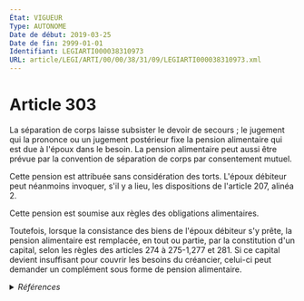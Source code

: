 ```yaml
---
État: VIGUEUR
Type: AUTONOME
Date de début: 2019-03-25
Date de fin: 2999-01-01
Identifiant: LEGIARTI000038310973
URL: article/LEGI/ARTI/00/00/38/31/09/LEGIARTI000038310973.xml
---
```


<h1>Article 303</h1>

La séparation de corps laisse subsister le devoir de secours ; le jugement qui
la prononce ou un jugement postérieur fixe la pension alimentaire qui est due à
l'époux dans le besoin. La pension alimentaire peut aussi être prévue par la
convention de séparation de corps par consentement mutuel.<br />

Cette pension est attribuée sans considération des torts. L'époux débiteur peut
néanmoins invoquer, s'il y a lieu, les dispositions de l'article 207, alinéa
2.<br />

Cette pension est soumise aux règles des obligations alimentaires.<br />

Toutefois, lorsque la consistance des biens de l'époux débiteur s'y prête, la
pension alimentaire est remplacée, en tout ou partie, par la constitution d'un
capital, selon les règles des articles 274 à 275-1,277 et 281. Si ce capital
devient insuffisant pour couvrir les besoins du créancier, celui-ci peut
demander un complément sous forme de pension alimentaire.


<details>
  <summary><em>Références</em></summary>

  <h2>Articles faisant référence à l'article</h2>
  
  <ul>
    <li>
      <a href="https://legal.tricoteuses.fr//redirection/LEGIARTI000006423982?vers=git&vers=legifrance">Code civil - article 274 AUTONOME VIGUEUR, en vigueur depuis le 2005-01-01</a> CITATION cible
    </li>
    <li>
      <a href="https://legal.tricoteuses.fr//redirection/LEGIARTI000006424045?vers=git&vers=legifrance">Code civil - article 277 AUTONOME MODIFIE, en vigueur du 1976-01-01 au 2000-07-01</a> CITATION cible
    </li>
    <li>
      <a href="https://legal.tricoteuses.fr//redirection/LEGIARTI000006424046?vers=git&vers=legifrance">Code civil - article 277 AUTONOME VIGUEUR, en vigueur depuis le 2000-07-01</a> CITATION cible
    </li>
    <li>
      <a href="https://legal.tricoteuses.fr//redirection/LEGIARTI000006424139?vers=git&vers=legifrance">Code civil - article 281 AUTONOME VIGUEUR, en vigueur depuis le 2005-01-01</a> CITATION cible
    </li>
    <li>
      <a href="https://legal.tricoteuses.fr//redirection/LEGIARTI000042193477?vers=git&vers=legifrance">Code civil - article 207 AUTONOME VIGUEUR, en vigueur depuis le 2020-08-01</a> CITATION cible
    </li>
    <li>
      <a href="https://legal.tricoteuses.fr//redirection/LEGIARTI000038262582?vers=git&vers=legifrance">LOI n° 2019-222 du 23 mars 2019 de programmation 2018-2022 et de réforme pour la justice - article 24 ENTIEREMENT_MODIF</a> MODIFIE source
    </li>
    <li>
      <a href="https://legal.tricoteuses.fr//redirection/LEGIARTI000006422675?vers=git&vers=legifrance">Code civil - article 207 AUTONOME MODIFIE, en vigueur du 1972-08-01 au 2020-08-01</a> CITATION cible
    </li>
    <li>
      <a href="https://legal.tricoteuses.fr//redirection/LEGIARTI000006423981?vers=git&vers=legifrance">Code civil - article 274 AUTONOME MODIFIE, en vigueur du 2000-07-01 au 2005-01-01</a> CITATION cible
    </li>
    <li>
      <a href="https://legal.tricoteuses.fr//redirection/LEGIARTI000006423980?vers=git&vers=legifrance">Code civil - article 274 AUTONOME MODIFIE, en vigueur du 1976-01-01 au 2000-07-01</a> CITATION cible
    </li>
    <li>
      <a href="https://legal.tricoteuses.fr//redirection/LEGIARTI000006424138?vers=git&vers=legifrance">Code civil - article 281 AUTONOME MODIFIE, en vigueur du 1976-01-01 au 2005-01-01</a> CITATION cible
    </li>
  </ul>
  
  <h2>Références faites par l'article</h2>
  
  <ul>
    <li>
      2019-03-23 MODIFIE cible <a href="https://legal.tricoteuses.fr//redirection/LEGIARTI000038262582?vers=git&vers=legifrance">LOI n° 2019-222 du 23 mars 2019 de programmation 2018-2022 et de réforme pour la justice - article 24 ENTIEREMENT_MODIF</a>
    </li>
    <li>
      2999-01-01 CITATION source <a href="https://legal.tricoteuses.fr//redirection/LEGIARTI000006422675?vers=git&vers=legifrance">Code civil - article 207 AUTONOME MODIFIE, en vigueur du 1972-08-01 au 2020-08-01</a>
    </li>
    <li>
      2999-01-01 CITATION source <a href="https://legal.tricoteuses.fr//redirection/LEGIARTI000006423980?vers=git&vers=legifrance">Code civil - article 274 AUTONOME MODIFIE, en vigueur du 1976-01-01 au 2000-07-01</a>
    </li>
    <li>
      2999-01-01 CITATION source <a href="https://legal.tricoteuses.fr//redirection/LEGIARTI000006424045?vers=git&vers=legifrance">Code civil - article 277 AUTONOME MODIFIE, en vigueur du 1976-01-01 au 2000-07-01</a>
    </li>
    <li>
      2999-01-01 CITATION source <a href="https://legal.tricoteuses.fr//redirection/LEGIARTI000006424138?vers=git&vers=legifrance">Code civil - article 281 AUTONOME MODIFIE, en vigueur du 1976-01-01 au 2005-01-01</a>
    </li>
    <li>
      CODIFICATION source Loi 1803-03-14
    </li>
  </ul>
</details>
